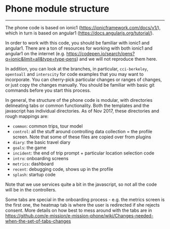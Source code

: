 # Phone module structure
---

The phone code is based on ionic1 (https://ionicframework.com/docs/v1/), which in turn is based on angular1 (https://docs.angularjs.org/tutorial/).

In order to work with this code, you should be familiar with ionic1 and angular1. There are a ton of resources for working with both ionic1 and angular1 on the internet (e.g. https://codepen.io/search/pens?q=ionic&limit=all&type=type-pens) and we will not reproduce them here.

In addition, you can look at the branches, in particular, `cci-berkeley`, `opentoall` and `interscity` for code examples that you may want to incorporate. You can cherry-pick particular changes or ranges of changes, or just copy the changes manually. You should be familiar with basic git commands before you start this process.

In general, the structure of the phone code is modular, with directories delineating tabs or common functionality.
Both the templates and the javascript has individual directories. As of Nov 2017, these directories and rough mappings are:

- `common`: common trips, tour model 
- `control`: all the stuff around controlling data collection = the profile screen. Note that some of these files are copied over from plugins
- `diary`: the basic travel diary
- `goals`: the game
- `incident`: the end of trip prompt + particular location selection code
- `intro`: onboarding screens
- `metrics`: dashboard
- `recent`: debugging code, shows up in the profile
- `splash`: startup code

Note that we use services quite a bit in the javascript, so not all the code will be in the controllers.

Some tabs are special in the onboarding process - e.g. the metrics screen is the first one, the heatmap tab is where the user is redirected if she rejects consent. More details on how best to mess around with the tabs are in https://github.com/e-mission/e-mission-phone/wiki/Changes-needed-when-the-set-of-tabs-changes


